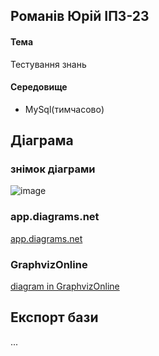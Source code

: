 ## Романів Юрій ІПЗ-23

#### Тема
Тестування знань
#### Середовище
- MySql(тимчасово)

## Діаграма

### знімок діаграми
![image](https://github.com/Yurii-Romaniv/NlearnDb/assets/70263963/bdb582d6-5f62-4b0b-9aff-542a5b3c765b)



### app.diagrams.net
[app.diagrams.net](https://viewer.diagrams.net/?tags=%7B%7D&highlight=0000ff&edit=_blank&layers=1&nav=1#G1clcS5sPiADCdLgXddUGRMoIfhgvfQCRv)

### GraphvizOnline
[diagram in GraphvizOnline](https://dreampuf.github.io/GraphvizOnline/#digraph%20%22entityManagerFactory(EntityManagerFactoryBuilder%2C%20PersistenceManagedTypes)%22%20%7B%0A%0Asplines%20%20%3D%20ortho%3B%0Afontname%20%3D%20%22Inconsolata%22%3B%0A%0Anode%20%5Bcolorscheme%20%3D%20ylgnbu4%5D%3B%0Aedge%20%5Bcolorscheme%20%3D%20dark28%2C%20dir%20%3D%20both%5D%3B%0A%0AAbstractAuditable%20%20%20%5Bshape%20%3D%20record%2C%20label%20%3D%20%22%7B%20AbstractAuditable%20%7C%20%20createdDate%20%3A%20%20Date%20%5Cl%20%20lastModifiedDate%20%3A%20%20Date%20%5Cl%20%7D%22%5D%3B%0AAbstractPersistable%20%5Bshape%20%3D%20record%2C%20label%20%3D%20%22%7B%20AbstractPersistable%20%7C%20%20id%20%3A%20%20PK%20%5Cl%20%7D%22%5D%3B%0AAnswerVariant%20%20%20%20%20%20%20%5Bshape%20%3D%20record%2C%20label%20%3D%20%22%7B%20AnswerVariant%20%7C%20%20id%20%3A%20%20int%20%5Cl%20%20answerText%20%3A%20%20String%20%5Cl%20%20isCorrect%20%3A%20%20boolean%20%5Cl%20%7D%22%5D%3B%0AGroup%20%20%20%20%20%20%20%20%20%20%20%20%20%20%20%5Bshape%20%3D%20record%2C%20label%20%3D%20%22%7B%20Group%20%7C%20%20id%20%3A%20%20int%20%5Cl%20%20name%20%3A%20%20String%20%5Cl%20%7D%22%5D%3B%0AMark%20%20%20%20%20%20%20%20%20%20%20%20%20%20%20%20%5Bshape%20%3D%20record%2C%20label%20%3D%20%22%7B%20Mark%20%7C%20%20id%20%3A%20%20int%20%5Cl%20%20value%20%3A%20%20int%20%5Cl%20%7D%22%5D%3B%0AMarkDetail%20%20%20%20%20%20%20%20%20%20%5Bshape%20%3D%20record%2C%20label%20%3D%20%22%7B%20MarkDetail%20%7C%20%20id%20%3A%20%20int%20%5Cl%20%20PassingDurationMinutes%20%3A%20%20Integer%20%5Cl%20%7D%22%5D%3B%0AQuestion%20%20%20%20%20%20%20%20%20%20%20%20%5Bshape%20%3D%20record%2C%20label%20%3D%20%22%7B%20Question%20%7C%20%20id%20%3A%20%20int%20%5Cl%20%20numberOfCorrectAnswers%20%3A%20%20int%20%5Cl%20%20questionText%20%3A%20%20String%20%5Cl%20%7D%22%5D%3B%0ATest%20%20%20%20%20%20%20%20%20%20%20%20%20%20%20%20%5Bshape%20%3D%20record%2C%20label%20%3D%20%22%7B%20Test%20%7C%20%20id%20%3A%20%20int%20%5Cl%20%20duration%20%3A%20%20int%20%5Cl%20%20endTime%20%3A%20%20LocalDateTime%20%5Cl%20%20name%20%3A%20%20String%20%5Cl%20%20numberOfRetries%20%3A%20%20int%20%5Cl%20%7D%22%5D%3B%0ATestSessionInfo%20%20%20%20%20%5Bshape%20%3D%20record%2C%20label%20%3D%20%22%7B%20TestSessionInfo%20%7C%20%20id%20%3A%20%20int%20%5Cl%20%20endTime%20%3A%20%20LocalDateTime%20%5Cl%20%20isActive%20%3A%20%20boolean%20%5Cl%20%7D%22%5D%3B%0AUser%20%20%20%20%20%20%20%20%20%20%20%20%20%20%20%20%5Bshape%20%3D%20record%2C%20label%20%3D%20%22%7B%20User%20%7C%20%20id%20%3A%20%20int%20%5Cl%20%20email%20%3A%20%20String%20%5Cl%20%20name%20%3A%20%20String%20%5Cl%20%20role%20%3A%20%20Role%20%5Cl%20%7D%22%5D%3B%0A%0AAbstractAuditable%20%20%20-%3E%20AbstractPersistable%20%5Bcolor%20%3D%20%22%23595959%22%2C%20style%20%3D%20solid%20%2C%20arrowtail%20%3D%20none%20%20%20%20%2C%20arrowhead%20%3D%20onormal%20%2C%20taillabel%20%3D%20%22%22%2C%20label%20%3D%20%22%22%2C%20headlabel%20%3D%20%22%22%5D%3B%0AAnswerVariant%20%20%20%20%20%20%20-%3E%20Question%20%20%20%20%20%20%20%20%20%20%20%20%5Bcolor%20%3D%20%22%23595959%22%2C%20style%20%3D%20solid%20%2C%20arrowtail%20%3D%20none%20%20%20%20%2C%20arrowhead%20%3D%20tee%20%20%20%20%20%2C%20taillabel%20%3D%20%220..*%22%2C%20label%20%3D%20%22%22%2C%20headlabel%20%3D%20%220..1%22%5D%3B%0AMark%20%20%20%20%20%20%20%20%20%20%20%20%20%20%20%20-%3E%20MarkDetail%20%20%20%20%20%20%20%20%20%20%5Bcolor%20%3D%20%22%23595959%22%2C%20style%20%3D%20solid%20%2C%20arrowtail%20%3D%20none%20%20%20%20%2C%20arrowhead%20%3D%20tee%20%20%20%20%20%2C%20taillabel%20%3D%20%220..1%22%2C%20label%20%3D%20%22%22%2C%20headlabel%20%3D%20%220..1%22%5D%3B%0AMark%20%20%20%20%20%20%20%20%20%20%20%20%20%20%20%20-%3E%20Test%20%20%20%20%20%20%20%20%20%20%20%20%20%20%20%20%5Bcolor%20%3D%20%22%23595959%22%2C%20style%20%3D%20solid%20%2C%20arrowtail%20%3D%20none%20%20%20%20%2C%20arrowhead%20%3D%20tee%20%20%20%20%20%2C%20taillabel%20%3D%20%220..*%22%2C%20label%20%3D%20%22%22%2C%20headlabel%20%3D%20%220..1%22%5D%3B%0AMark%20%20%20%20%20%20%20%20%20%20%20%20%20%20%20%20-%3E%20User%20%20%20%20%20%20%20%20%20%20%20%20%20%20%20%20%5Bcolor%20%3D%20%22%23595959%22%2C%20style%20%3D%20solid%20%2C%20arrowtail%20%3D%20none%20%20%20%20%2C%20arrowhead%20%3D%20tee%20%20%20%20%20%2C%20taillabel%20%3D%20%220..*%22%2C%20label%20%3D%20%22%22%2C%20headlabel%20%3D%20%220..1%22%5D%3B%0AMarkDetail%20%20%20%20%20%20%20%20%20%20-%3E%20AnswerVariant%20%20%20%20%20%20%20%5Bcolor%20%3D%20%22%23595959%22%2C%20style%20%3D%20solid%20%2C%20arrowtail%20%3D%20none%20%20%20%20%2C%20arrowhead%20%3D%20tee%20%20%20%20%20%2C%20taillabel%20%3D%20%220..1%22%2C%20label%20%3D%20%22%22%2C%20headlabel%20%3D%20%220..*%22%5D%3B%0AQuestion%20%20%20%20%20%20%20%20%20%20%20%20-%3E%20Test%20%20%20%20%20%20%20%20%20%20%20%20%20%20%20%20%5Bcolor%20%3D%20%22%23595959%22%2C%20style%20%3D%20solid%20%2C%20arrowtail%20%3D%20none%20%20%20%20%2C%20arrowhead%20%3D%20tee%20%20%20%20%20%2C%20taillabel%20%3D%20%220..*%22%2C%20label%20%3D%20%22%22%2C%20headlabel%20%3D%20%220..1%22%5D%3B%0ATest%20%20%20%20%20%20%20%20%20%20%20%20%20%20%20%20-%3E%20User%20%20%20%20%20%20%20%20%20%20%20%20%20%20%20%20%5Bcolor%20%3D%20%22%23595959%22%2C%20style%20%3D%20solid%20%2C%20arrowtail%20%3D%20none%20%20%20%20%2C%20arrowhead%20%3D%20tee%20%20%20%20%20%2C%20taillabel%20%3D%20%220..*%22%2C%20label%20%3D%20%22%22%2C%20headlabel%20%3D%20%220..*%22%5D%3B%0ATest%20%20%20%20%20%20%20%20%20%20%20%20%20%20%20%20-%3E%20User%20%20%20%20%20%20%20%20%20%20%20%20%20%20%20%20%5Bcolor%20%3D%20%22%23595959%22%2C%20style%20%3D%20solid%20%2C%20arrowtail%20%3D%20none%20%20%20%20%2C%20arrowhead%20%3D%20tee%20%20%20%20%20%2C%20taillabel%20%3D%20%220..*%22%2C%20label%20%3D%20%22%22%2C%20headlabel%20%3D%20%220..1%22%5D%3B%0ATestSessionInfo%20%20%20%20%20-%3E%20Test%20%20%20%20%20%20%20%20%20%20%20%20%20%20%20%20%5Bcolor%20%3D%20%22%23595959%22%2C%20style%20%3D%20solid%20%2C%20arrowtail%20%3D%20none%20%20%20%20%2C%20arrowhead%20%3D%20tee%20%20%20%20%20%2C%20taillabel%20%3D%20%220..1%22%2C%20label%20%3D%20%22%22%2C%20headlabel%20%3D%20%220..1%22%5D%3B%0AUser%20%20%20%20%20%20%20%20%20%20%20%20%20%20%20%20-%3E%20Group%20%20%20%20%20%20%20%20%20%20%20%20%20%20%20%5Bcolor%20%3D%20%22%23595959%22%2C%20style%20%3D%20solid%20%2C%20arrowtail%20%3D%20none%20%20%20%20%2C%20arrowhead%20%3D%20tee%20%20%20%20%20%2C%20taillabel%20%3D%20%220..*%22%2C%20label%20%3D%20%22%22%2C%20headlabel%20%3D%20%220..*%22%5D%3B%0AUser%20%20%20%20%20%20%20%20%20%20%20%20%20%20%20%20-%3E%20TestSessionInfo%20%20%20%20%20%5Bcolor%20%3D%20%22%23595959%22%2C%20style%20%3D%20solid%20%2C%20arrowtail%20%3D%20none%20%20%20%20%2C%20arrowhead%20%3D%20tee%20%20%20%20%20%2C%20taillabel%20%3D%20%220..1%22%2C%20label%20%3D%20%22%22%2C%20headlabel%20%3D%20%220..1%22%5D%3B%0A%0A%7D%0A)
## Експорт бази
...
